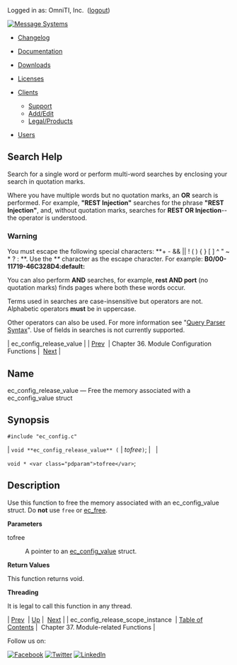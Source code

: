 Logged in as: OmniTI, Inc.  ([logout](https://support.messagesystems.com/logout.php))

[![Message Systems](https://support.messagesystems.com/images/ms-white205.png)](https://support.messagesystems.com/start.php) 

*   [Changelog](https://support.messagesystems.com/start.php?show=changelog)
*   [Documentation](https://support.messagesystems.com/docs/)
*   [Downloads](https://support.messagesystems.com/start.php)

*   [Licenses](https://support.messagesystems.com/license_summary.php)
*   <a href="">Clients</a>
    *   [Support](https://support.messagesystems.com/cs.php)
    *   [Add/Edit](https://support.messagesystems.com/edit_client.php)
    *   [Legal/Products](https://support.messagesystems.com/edit_products.php)
*   [Users](https://support.messagesystems.com/edit_customer.php)

## Search Help

Search for a single word or perform multi-word searches by enclosing your search in quotation marks.

Where you have multiple words but no quotation marks, an **OR** search is performed. For example, **"REST Injection"** searches for the phrase **"REST Injection"**, and, without quotation marks, searches for **REST OR Injection**--the operator is understood.

### Warning

You must escape the following special characters: **+ - && || ! ( ) { } [ ] ^ " ~ * ? : \**. Use the **\** character as the escape character. For example: **B0/00-11719-46C328D4\:default\:**

You can also perform **AND** searches, for example, **rest AND port** (no quotation marks) finds pages where both these words occur.

Terms used in searches are case-insensitive but operators are not. Alphabetic operators **must** be in uppercase.

Other operators can also be used. For more information see "[Query Parser Syntax](https://lucene.apache.org/core/old_versioned_docs/versions/3_0_0/queryparsersyntax.html)". Use of fields in searches is not currently supported.

| ec_config_release_value |
| [Prev](apis.ec_config_release_scope_instance.php)  | Chapter 36. Module Configuration Functions |  [Next](module.php) |

<a name="apis.ec_config_release_value"></a>
## Name

ec_config_release_value — Free the memory associated with a ec_config_value struct

## Synopsis

`#include "ec_config.c"`

| `void **ec_config_release_value** (` | <var class="pdparam">tofree</var>`)`; |   |

`void * <var class="pdparam">tofree</var>`;<a name="idp30304272"></a>
## Description

Use this function to free the memory associated with an ec_config_value struct. Do **not** use `free` or [ec_free](apis.ec_free.php "ec_free").

**Parameters**

<dl class="variablelist">

<dt>tofree</dt>

<dd>

A pointer to an [ec_config_value](structs.ec_config_value.php "68.23. ec_config_value") struct.

</dd>

</dl>

**Return Values**

This function returns void.

**Threading**

It is legal to call this function in any thread.

| [Prev](apis.ec_config_release_scope_instance.php)  | [Up](module.config.php) |  [Next](module.php) |
| ec_config_release_scope_instance  | [Table of Contents](index.php) |  Chapter 37. Module-related Functions |

Follow us on:

[![Facebook](https://support.messagesystems.com/images/icon-facebook.png)](http://www.facebook.com/messagesystems) [![Twitter](https://support.messagesystems.com/images/icon-twitter.png)](http://twitter.com/#!/MessageSystems) [![LinkedIn](https://support.messagesystems.com/images/icon-linkedin.png)](http://www.linkedin.com/company/message-systems)